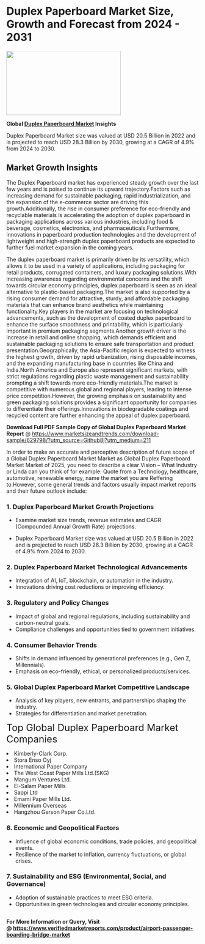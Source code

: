 <H1>Duplex Paperboard Market Size, Growth and Forecast from 2024 - 2031</H1><img class="aligncenter size-medium wp-image-584254" src="https://thirdeyenews.in/wp-content/uploads/2024/09/Global-Market-Research-300x168.jpeg" alt="" width="300" height="168" /><p><strong>Global&nbsp;<a href="https://www.marketsizeandtrends.com/download-sample/629798/?utm_source=Github8j?utm_medium=211">Duplex Paperboard Market</a> Insights</strong></p><p>Duplex Paperboard Market size was valued at USD 20.5 Billion in 2022 and is projected to reach USD 28.3 Billion by 2030, growing at a CAGR of 4.9% from 2024 to 2030.</p><p><h2>Market Growth Insights</h2> <p>The Duplex Paperboard market has experienced steady growth over the last few years and is poised to continue its upward trajectory.Factors such as increasing demand for sustainable packaging, rapid industrialization, and the expansion of the e-commerce sector are driving this growth.Additionally, the rise in consumer preference for eco-friendly and recyclable materials is accelerating the adoption of duplex paperboard in packaging applications across various industries, including food & beverage, cosmetics, electronics, and pharmaceuticals.Furthermore, innovations in paperboard production technologies and the development of lightweight and high-strength duplex paperboard products are expected to further fuel market expansion in the coming years.</p> <p>The duplex paperboard market is primarily driven by its versatility, which allows it to be used in a variety of applications, including packaging for retail products, corrugated containers, and luxury packaging solutions.With increasing awareness regarding environmental concerns and the shift towards circular economy principles, duplex paperboard is seen as an ideal alternative to plastic-based packaging.The market is also supported by a rising consumer demand for attractive, sturdy, and affordable packaging materials that can enhance brand aesthetics while maintaining functionality.Key players in the market are focusing on technological advancements, such as the development of coated duplex paperboard to enhance the surface smoothness and printability, which is particularly important in premium packaging segments.Another growth driver is the increase in retail and online shopping, which demands efficient and sustainable packaging solutions to ensure safe transportation and product presentation.Geographically, the Asia-Pacific region is expected to witness the highest growth, driven by rapid urbanization, rising disposable incomes, and the expanding manufacturing base in countries like China and India.North America and Europe also represent significant markets, with strict regulations regarding plastic waste management and sustainability prompting a shift towards more eco-friendly materials.The market is competitive with numerous global and regional players, leading to intense price competition.However, the growing emphasis on sustainability and green packaging solutions provides a significant opportunity for companies to differentiate their offerings.Innovations in biodegradable coatings and recycled content are further enhancing the appeal of duplex paperboard.<p><span class=""><strong>Download Full PDF Sample Copy of Global Duplex Paperboard Market Report</strong> @ <a href="https://www.marketsizeandtrends.com/download-sample/629798/?utm_source=Github8j?utm_medium=211" target="_blank">https://www.marketsizeandtrends.com/download-sample/629798/?utm_source=Github8j?utm_medium=211</a></span></p><p>In order to make an accurate and perceptive description of future scope of a Global&nbsp;Duplex Paperboard Market Market as Global&nbsp;Duplex Paperboard Market Market of 2025, you need to describe a clear Vision &ndash; What Industry or Linda can you think of for example: Quote from a Technology, healthcare, automotive, renewable energy, name the market you are Reffering to.However, some general trends and factors usually impact market reports and their future outlook include:</p><h3>1.&nbsp;<strong>Duplex Paperboard Market Growth Projections</strong></h3><ul><li>Examine market size trends, revenue estimates and CAGR (Compounded Annual Growth Rate) projections.</li><li><p>Duplex Paperboard Market size was valued at USD 20.5 Billion in 2022 and is projected to reach USD 28.3 Billion by 2030, growing at a CAGR of 4.9% from 2024 to 2030.</p></li></ul><h3>2.&nbsp;<strong>Duplex Paperboard Market Technological Advancements</strong></h3><ul><li>Integration of AI, IoT, blockchain, or automation in the industry.</li><li>Innovations driving cost reductions or improving efficiency.</li></ul><h3>3.&nbsp;<strong>Regulatory and Policy Changes</strong></h3><ul><li>Impact of global and regional regulations, including sustainability and carbon-neutral goals.</li><li>Compliance challenges and opportunities tied to government initiatives.</li></ul><h3>4.&nbsp;<strong>Consumer Behavior Trends</strong></h3><ul><li>Shifts in demand influenced by generational preferences (e.g., Gen Z, Millennials).</li><li>Emphasis on eco-friendly, ethical, or personalized products/services.</li></ul><h3>5.&nbsp;<strong>Global Duplex Paperboard Market Competitive Landscape</strong></h3><ul><li>Analysis of key players, new entrants, and partnerships shaping the industry.</li><li>Strategies for differentiation and market penetration.</li></ul><p data-pm-slice="1 1 []"><span style="color: inherit; font-family: inherit; font-size: 25px;">Top Global Duplex Paperboard Market Companies</span></p><div class="" data-test-id=""><p><li>Kimberly-Clark Corp.</li><li> Stora Enso Oyj</li><li> International Paper Company</li><li> The West Coast Paper Mills Ltd.(SKG)</li><li> Mangum Ventures Ltd.</li><li> El-Salam Paper Mills</li><li> Sappi Ltd</li><li> Emami Paper Mills Ltd.</li><li> Millennium Overseas</li><li> Hangzhou Gerson Paper Co.Ltd.</li></p></div><h3>6.&nbsp;<strong>Economic and Geopolitical Factors</strong></h3><ul><li>Influence of global economic conditions, trade policies, and geopolitical events.</li><li>Resilience of the market to inflation, currency fluctuations, or global crises.</li></ul><h3>7.&nbsp;<strong>Sustainability and ESG (Environmental, Social, and Governance)</strong></h3><ul><li>Adoption of sustainable practices to meet ESG criteria.</li><li>Opportunities in green technologies and circular economy principles.</li></ul><h2><strong style="font-size: 14px;">For More Information or Query, Visit @&nbsp;</strong><a style="background-color: #ffffff; font-size: 14px;" href="https://www.marketsizeandtrends.com/report/duplex-paperboard-market/" target="_blank">https://www.verifiedmarketreports.com/product/airport-passenger-boarding-bridge-market</a></h2>